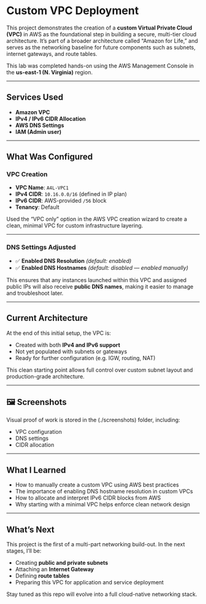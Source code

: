 #  Custom VPC Deployment

This project demonstrates the creation of a **custom Virtual Private Cloud (VPC)** in AWS as the foundational step in building a secure, multi-tier cloud architecture.
It’s part of a broader architecture called “Amazon for Life,” and serves as the networking baseline for future components such as subnets, internet gateways, and route tables.

This lab was completed hands-on using the AWS Management Console in the **us-east-1 (N. Virginia)** region.

---

##  Services Used

- **Amazon VPC**
- **IPv4 / IPv6 CIDR Allocation**
- **AWS DNS Settings**
- **IAM (Admin user)**

---

##  What Was Configured

### VPC Creation
- **VPC Name**: `A4L-VPC1`
- **IPv4 CIDR**: `10.16.0.0/16` (defined in IP plan)
- **IPv6 CIDR**: AWS-provided `/56` block
- **Tenancy**: Default

Used the “VPC only” option in the AWS VPC creation wizard to create a clean, minimal VPC for custom infrastructure layering.

---

### DNS Settings Adjusted
- ✅ **Enabled DNS Resolution** *(default: enabled)*
- ✅ **Enabled DNS Hostnames** *(default: disabled — enabled manually)*

This ensures that any instances launched within this VPC and assigned public IPs will also receive **public DNS names**, making it easier to manage and troubleshoot later.

---

## Current Architecture

At the end of this initial setup, the VPC is:

- Created with both **IPv4 and IPv6 support**
- Not yet populated with subnets or gateways
- Ready for further configuration (e.g. IGW, routing, NAT)

This clean starting point allows full control over custom subnet layout and production-grade architecture.

---

## 🖼️ Screenshots

Visual proof of work is stored in the (./screenshots) folder, including:

- VPC configuration
- DNS settings
- CIDR allocation

---

##  What I Learned

- How to manually create a custom VPC using AWS best practices
- The importance of enabling DNS hostname resolution in custom VPCs
- How to allocate and interpret IPv6 CIDR blocks from AWS
- Why starting with a minimal VPC helps enforce clean network design

---

##  What’s Next

This project is the first of a multi-part networking build-out. In the next stages, I’ll be:

- Creating **public and private subnets**
- Attaching an **Internet Gateway**
- Defining **route tables**
- Preparing this VPC for application and service deployment

Stay tuned as this repo will evolve into a full cloud-native networking stack.
